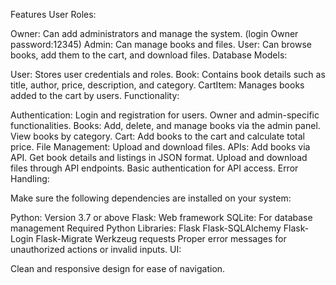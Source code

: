 Features
User Roles:

Owner: Can add administrators and manage the system. (login Owner password:12345)
Admin: Can manage books and files.
User: Can browse books, add them to the cart, and download files.
Database Models:

User: Stores user credentials and roles.
Book: Contains book details such as title, author, price, description, and category.
CartItem: Manages books added to the cart by users.
Functionality:

Authentication:
Login and registration for users.
Owner and admin-specific functionalities.
Books:
Add, delete, and manage books via the admin panel.
View books by category.
Cart:
Add books to the cart and calculate total price.
File Management:
Upload and download files.
APIs:
Add books via API.
Get book details and listings in JSON format.
Upload and download files through API endpoints.
Basic authentication for API access.
Error Handling:

Make sure the following dependencies are installed on your system:

Python: Version 3.7 or above
Flask: Web framework
SQLite: For database management
Required Python Libraries:
Flask
Flask-SQLAlchemy
Flask-Login
Flask-Migrate
Werkzeug
requests
Proper error messages for unauthorized actions or invalid inputs.
UI:

Clean and responsive design for ease of navigation.
